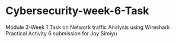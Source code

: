 # Cybersecurity-week-6-Task
Module 3-Week 1 Task on Network traffic Analysis using Wireshark
Practical Activity 6 submission for Joy Simiyu
